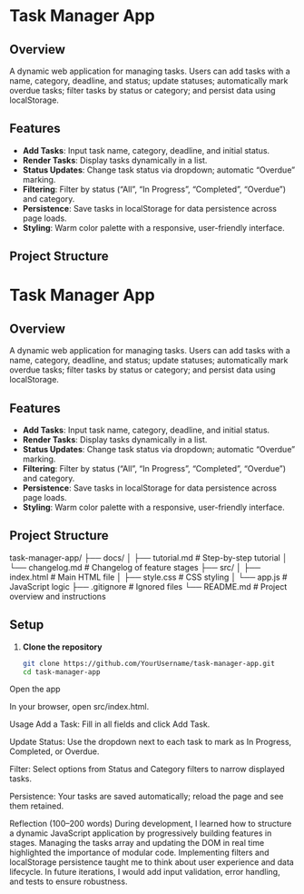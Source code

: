 # Task Manager App

## Overview
A dynamic web application for managing tasks. Users can add tasks with a name, category, deadline, and status; update statuses; automatically mark overdue tasks; filter tasks by status or category; and persist data using localStorage.

## Features
- **Add Tasks**: Input task name, category, deadline, and initial status.
- **Render Tasks**: Display tasks dynamically in a list.
- **Status Updates**: Change task status via dropdown; automatic “Overdue” marking.
- **Filtering**: Filter by status (“All”, “In Progress”, “Completed”, “Overdue”) and category.
- **Persistence**: Save tasks in localStorage for data persistence across page loads.
- **Styling**: Warm color palette with a responsive, user-friendly interface.

## Project Structure
# Task Manager App

## Overview
A dynamic web application for managing tasks. Users can add tasks with a name, category, deadline, and status; update statuses; automatically mark overdue tasks; filter tasks by status or category; and persist data using localStorage.

## Features
- **Add Tasks**: Input task name, category, deadline, and initial status.
- **Render Tasks**: Display tasks dynamically in a list.
- **Status Updates**: Change task status via dropdown; automatic “Overdue” marking.
- **Filtering**: Filter by status (“All”, “In Progress”, “Completed”, “Overdue”) and category.
- **Persistence**: Save tasks in localStorage for data persistence across page loads.
- **Styling**: Warm color palette with a responsive, user-friendly interface.

## Project Structure

task-manager-app/
├── docs/
│ ├── tutorial.md # Step-by-step tutorial
│ └── changelog.md # Changelog of feature stages
├── src/
│ ├── index.html # Main HTML file
│ ├── style.css # CSS styling
│ └── app.js # JavaScript logic
├── .gitignore # Ignored files
└── README.md # Project overview and instructions

## Setup
1. **Clone the repository**  
   ```bash
   git clone https://github.com/YourUsername/task-manager-app.git
   cd task-manager-app
Open the app

In your browser, open src/index.html.

Usage
Add a Task: Fill in all fields and click Add Task.

Update Status: Use the dropdown next to each task to mark as In Progress, Completed, or Overdue.

Filter: Select options from Status and Category filters to narrow displayed tasks.

Persistence: Your tasks are saved automatically; reload the page and see them retained.

Reflection
(100–200 words)
During development, I learned how to structure a dynamic JavaScript application by progressively building features in stages. Managing the tasks array and updating the DOM in real time highlighted the importance of modular code. Implementing filters and localStorage persistence taught me to think about user experience and data lifecycle. In future iterations, I would add input validation, error handling, and tests to ensure robustness.